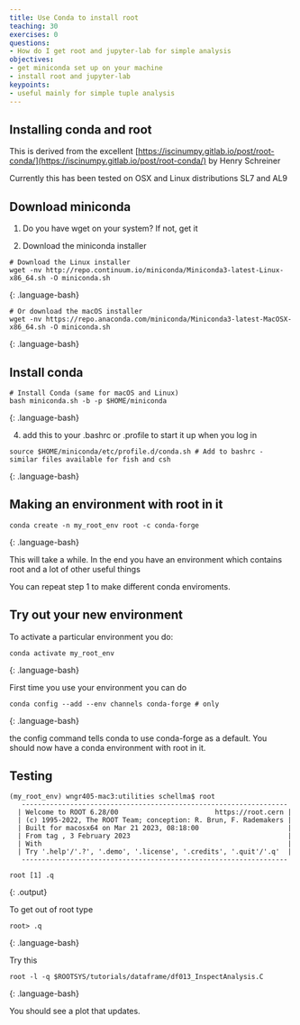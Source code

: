 ```yaml
---
title: Use Conda to install root
teaching: 30
exercises: 0
questions:  
- How do I get root and jupyter-lab for simple analysis
objectives:  
- get miniconda set up on your machine
- install root and jupyter-lab
keypoints:
- useful mainly for simple tuple analysis
---
```


##  Installing conda and root

This is derived from the excellent [https://iscinumpy.gitlab.io/post/root-conda/](https://iscinumpy.gitlab.io/post/root-conda/) by Henry Schreiner

Currently this has been tested on OSX and Linux distributions SL7 and AL9

## Download miniconda

1. Do you have wget on your system? If not, get it 

2. Download the miniconda installer

~~~
# Download the Linux installer
wget -nv http://repo.continuum.io/miniconda/Miniconda3-latest-Linux-x86_64.sh -O miniconda.sh
~~~
{: .language-bash}

~~~
# Or download the macOS installer
wget -nv https://repo.anaconda.com/miniconda/Miniconda3-latest-MacOSX-x86_64.sh -O miniconda.sh
~~~
{: .language-bash}

## Install conda 

~~~
# Install Conda (same for macOS and Linux)
bash miniconda.sh -b -p $HOME/miniconda
~~~
{: .language-bash}

4. add this to your .bashrc or .profile to start it up when you log in

~~~
source $HOME/miniconda/etc/profile.d/conda.sh # Add to bashrc - similar files available for fish and csh
~~~
{: .language-bash}

## Making an environment with root in it

~~~
conda create -n my_root_env root -c conda-forge
~~~
{: .language-bash}

This will take a while. In the end you have an environment which contains root and a lot of other useful things

You can repeat step 1 to make different conda enviroments.

## Try out your new environment

To activate a particular environment you do:

~~~
conda activate my_root_env
~~~
{: .language-bash}

First time you use your environment you can do 

~~~
conda config --add --env channels conda-forge # only
~~~
{: .language-bash} 

the config command tells conda to use conda-forge as a default.   You should now have a conda environment with root in it. 

## Testing

~~~
(my_root_env) wngr405-mac3:utilities schellma$ root
   ------------------------------------------------------------------
  | Welcome to ROOT 6.28/00                        https://root.cern |
  | (c) 1995-2022, The ROOT Team; conception: R. Brun, F. Rademakers |
  | Built for macosx64 on Mar 21 2023, 08:18:00                      |
  | From tag , 3 February 2023                                       |
  | With                                                             |
  | Try '.help'/'.?', '.demo', '.license', '.credits', '.quit'/'.q'  |
   ------------------------------------------------------------------

root [1] .q
~~~
{: .output}

To get out of root type 

~~~
root> .q
~~~
{: .language-bash}



Try this

~~~
root -l -q $ROOTSYS/tutorials/dataframe/df013_InspectAnalysis.C
~~~
{: .language-bash}

You should see a plot that updates.  

 
